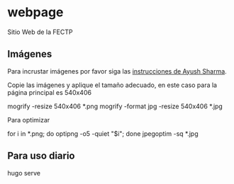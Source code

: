 # webpage
Sitio Web de la FECTP

## Imágenes

Para incrustar imágenes por favor siga las [instrucciones de Ayush Sharma](https://opensource.com/article/21/12/optimize-web-images-linux).

Copie las imágenes y aplique el tamaño adecuado, en este caso para la página principal es 540x406

  mogrify -resize 540x406 *.png
  mogrify -format jpg -resize 540x406 *.jpg

Para optimizar

  for i in *.png; do optipng -o5 -quiet "$i"; done
  jpegoptim -sq *.jpg


## Para uso diario

  hugo serve

